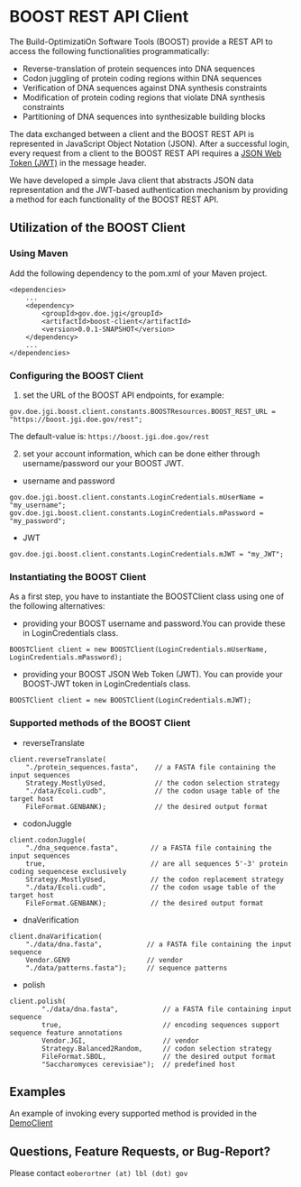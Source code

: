 # BOOST REST API Client

The Build-OptimizatiOn Software Tools (BOOST) provide a REST API to access the following 
functionalities programmatically:
- Reverse-translation of protein sequences into DNA sequences
- Codon juggling of protein coding regions within DNA sequences
- Verification of DNA sequences against DNA synthesis constraints
- Modification of protein coding regions that violate DNA synthesis constraints
- Partitioning of DNA sequences into synthesizable building blocks

The data exchanged between a client and the BOOST REST API is represented in JavaScript Object Notation (JSON). 
After a successful login, every request from a client to the BOOST REST API requires a 
<a href="https://jwt.io/" target="_blank">JSON Web Token (JWT)</a> in the message header.

We have developed a simple Java client that abstracts JSON data representation and the JWT-based authentication mechanism 
by providing a method for each functionality of the BOOST REST API.

## Utilization of the BOOST Client

### Using Maven

Add the following dependency to the pom.xml of your Maven project.

```
<dependencies>
    ...
    <dependency>
        <groupId>gov.doe.jgi</groupId>
        <artifactId>boost-client</artifactId>
        <version>0.0.1-SNAPSHOT</version>
    </dependency>
    ...
</dependencies>
```


### Configuring the BOOST Client

1. set the URL of the BOOST API endpoints, for example:

```
gov.doe.jgi.boost.client.constants.BOOSTResources.BOOST_REST_URL = "https://boost.jgi.doe.gov/rest";
```

The default-value is: ```https://boost.jgi.doe.gov/rest```

2. set your account information, which can be done either through username/password our your BOOST JWT.

* username and password

```
gov.doe.jgi.boost.client.constants.LoginCredentials.mUserName = "my_username";
gov.doe.jgi.boost.client.constants.LoginCredentials.mPassword = "my_password";
```

* JWT

```
gov.doe.jgi.boost.client.constants.LoginCredentials.mJWT = "my_JWT";
```


### Instantiating the BOOST Client
 
As a first step, you have to instantiate the BOOSTClient class using one of the following alternatives:

* providing your BOOST username and password.You can provide these in LoginCredentials class.

```
BOOSTClient client = new BOOSTClient(LoginCredentials.mUserName, LoginCredentials.mPassword);
```

* providing your BOOST JSON Web Token (JWT). You can provide your BOOST-JWT token in LoginCredentials class.

```
BOOSTClient client = new BOOSTClient(LoginCredentials.mJWT);
```

### Supported methods of the BOOST Client

* reverseTranslate

```
client.reverseTranslate(
	"./protein_sequences.fasta",    // a FASTA file containing the input sequences 
	Strategy.MostlyUsed,            // the codon selection strategy
	"./data/Ecoli.cudb",            // the codon usage table of the target host
	FileFormat.GENBANK);            // the desired output format
```

* codonJuggle

```
client.codonJuggle(
	"./dna_sequence.fasta",        // a FASTA file containing the input sequences 
	true,                          // are all sequences 5'-3' protein coding sequencese exclusively  
	Strategy.MostlyUsed,           // the codon replacement strategy
	"./data/Ecoli.cudb",           // the codon usage table of the target host
	FileFormat.GENBANK);           // the desired output format
```

* dnaVerification

```
client.dnaVarification(
	"./data/dna.fasta",           // a FASTA file containing the input sequence
	Vendor.GEN9                   // vendor
	"./data/patterns.fasta");     // sequence patterns
```
	
* polish

```
client.polish(
        "./data/dna.fasta",           // a FASTA file containing input sequence
        true,                         // encoding sequences support sequence feature annotations
        Vendor.JGI,                   // vendor
        Strategy.Balanced2Random,     // codon selection strategy
        FileFormat.SBOL,              // the desired output format
        "Saccharomyces cerevisiae");  // predefined host
 ```      
       
## Examples 

An example of invoking every supported method is provided in the [DemoClient](https://github.com/eoberortner/BOOST-REST-Client/blob/master/src/test/java/gov/doe/jgi/boost/client/DemoClient.java) 

## Questions, Feature Requests, or Bug-Report?

Please contact ```eoberortner (at) lbl (dot) gov``` 







     
